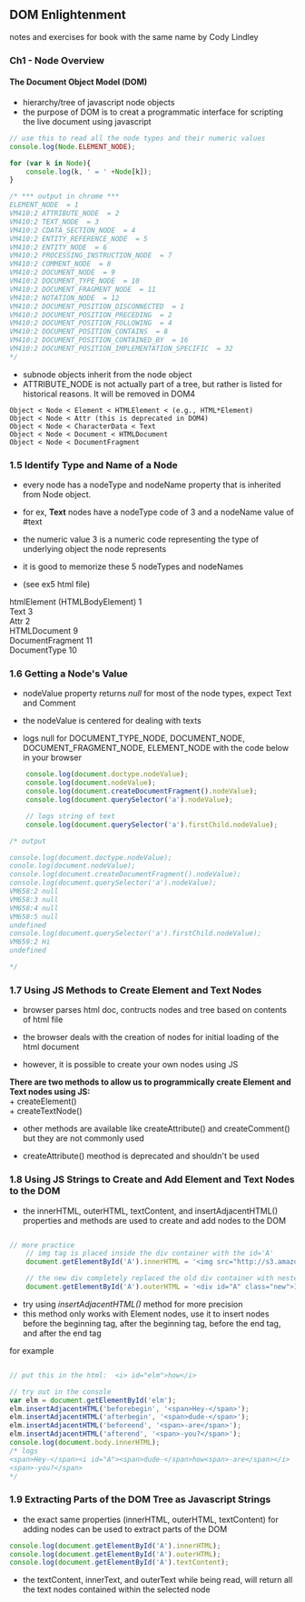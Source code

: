 ## DOM Enlightenment  
notes and exercises for book with the same name by Cody Lindley  

### Ch1 - Node Overview    

#### The Document Object Model (DOM)  

+ hierarchy/tree of javascript node objects    
+ the purpose of DOM is to creat a programmatic interface for scripting the live document using javascript    

``` javascript
// use this to read all the node types and their numeric values  
console.log(Node.ELEMENT_NODE);

for (var k in Node){
	console.log(k, ' = ' +Node[k]);
}

/* *** output in chrome ***
ELEMENT_NODE  = 1
VM410:2 ATTRIBUTE_NODE  = 2  
VM410:2 TEXT_NODE  = 3  
VM410:2 CDATA_SECTION_NODE  = 4  
VM410:2 ENTITY_REFERENCE_NODE  = 5  
VM410:2 ENTITY_NODE  = 6
VM410:2 PROCESSING_INSTRUCTION_NODE  = 7  
VM410:2 COMMENT_NODE  = 8
VM410:2 DOCUMENT_NODE  = 9  
VM410:2 DOCUMENT_TYPE_NODE  = 10
VM410:2 DOCUMENT_FRAGMENT_NODE  = 11  
VM410:2 NOTATION_NODE  = 12  
VM410:2 DOCUMENT_POSITION_DISCONNECTED  = 1
VM410:2 DOCUMENT_POSITION_PRECEDING  = 2
VM410:2 DOCUMENT_POSITION_FOLLOWING  = 4
VM410:2 DOCUMENT_POSITION_CONTAINS  = 8
VM410:2 DOCUMENT_POSITION_CONTAINED_BY  = 16
VM410:2 DOCUMENT_POSITION_IMPLEMENTATION_SPECIFIC  = 32
*/

```
+  subnode objects inherit from the node object  
+ ATTRIBUTE_NODE is not actually part of a tree, but rather is listed for historical reasons.  It will be removed in DOM4

```
Object < Node < Element < HTMLElement < (e.g., HTML*Element)   
Object < Node < Attr (this is deprecated in DOM4)  
Object < Node < CharacterData < Text  
Object < Node < Document < HTMLDocument  
Object < Node < DocumentFragment  

```  

### 1.5 Identify Type and Name of a Node  
+ every node has a nodeType and nodeName property that is inherited from Node object.  
+ for ex, **Text** nodes have a nodeType code of 3 and a nodeName value of #text  
+  the numeric value 3 is a numeric code representing the type of underlying object the node represents  

+ it is good to memorize these 5 nodeTypes and nodeNames  
+ (see ex5 html file) 

htmlElement (HTMLBodyElement) 1    
Text 3  
Attr 2  
HTMLDocument 9  
DocumentFragment 11  
DocumentType 10    

### 1.6 Getting a Node's Value  
+ nodeValue property returns *null* for most of the node types, expect Text and Comment  

+ the nodeValue is centered for dealing with texts   

+ logs null for DOCUMENT_TYPE_NODE, DOCUMENT_NODE, DOCUMENT_FRAGMENT_NODE, ELEMENT_NODE with the code below in your browser   

``` javascript
	console.log(document.doctype.nodeValue); 
	console.log(document.nodeValue);
	console.log(document.createDocumentFragment().nodeValue);
	console.log(document.querySelector('a').nodeValue);

	// logs string of text 
	console.log(document.querySelector('a').firstChild.nodeValue);  

/* output

console.log(document.doctype.nodeValue);
conole.log(document.nodeValue);
console.log(document.createDocumentFragment().nodeValue);
console.log(document.querySelector('a').nodeValue);
VM658:2 null
VM658:3 null
VM658:4 null
VM658:5 null
undefined
console.log(document.querySelector('a').firstChild.nodeValue); 
VM659:2 Hi
undefined

*/
```

### 1.7 Using JS Methods to Create Element and Text Nodes  

+  browser parses html doc, contructs nodes and tree based on contents of html file  

+  the browser deals with the creation of nodes for initial loading of the html document  

+  however, it is possible to create your own nodes using JS  

**There are two methods to allow us to programmically create Element and Text nodes using JS:**      
	+  createElement()  
	+  createTextNode()  

+ other methods are available like createAttribute() and createComment() but they are not commonly used    

+ createAttribute() meothod is deprecated and shouldn't be used    

### 1.8 Using JS Strings to Create and Add Element and Text Nodes to the DOM  

+  the innerHTML, outerHTML, textContent, and insertAdjacentHTML() properties and methods are used to create and add nodes to the DOM  

``` javascript

// more practice
	// img tag is placed inside the div container with the id='A'
	document.getElementById('A').innerHTML = '<img src="http://s3.amazonaws.com/digitaltrends-uploads-prod/2015/04/imgur-embed-2.jpg">image</img>';

	// the new div completely replaced the old div container with nested img inside
	document.getElementById('A').outerHTML = '<div id="A" class="new">I just replaced the img tag with this div </div>'

```

+ try using *insertAdjacentHTML()* method for more precision  
+ this method only works with Element nodes, use it to insert nodes before the beginning tag, after the beginning tag, before the end tag, and after the end tag  

for example  

``` javascript

// put this in the html:  <i> id="elm">how</i>

// try out in the console
var elm = document.getElementById('elm');
elm.insertAdjacentHTML('beforebegin', '<span>Hey-</span>');
elm.insertAdjacentHTML('afterbegin', '<span>dude-</span>');
elm.insertAdjacentHTML('beforeend', '<span>-are</span>');
elm.insertAdjacentHTML('afterend', '<span>-you?</span>');
console.log(document.body.innerHTML);
/* logs
<span>Hey-</span><i id="A"><span>dude-</span>how<span>-are</span></i>
<span>-you?</span>
*/


```


### 1.9 Extracting Parts of the DOM Tree as Javascript Strings   

+  the exact same properties (innerHTML, outerHTML, textContent) for adding nodes can be used to extract parts of the DOM  

``` javascript
console.log(document.getElementById('A').innerHTML);
console.log(document.getElementById('A').outerHTML);
console.log(document.getElementById('A').textContent);

``` 

+ the textContent, innerText, and outerText while being read, will return all the text nodes contained within the selected node  





